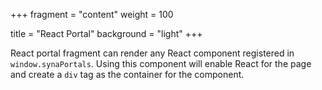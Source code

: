 +++
fragment = "content"
weight = 100

title = "React Portal"
background = "light"
+++

React portal fragment can render any React component registered in
`window.synaPortals`. Using this component will enable React for the page and
create a `div` tag as the container for the component.
